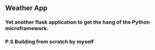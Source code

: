 ## Weather App

### Yet another flask application to get the hang of the Python microframework.

### P.S Building from scratch by myself